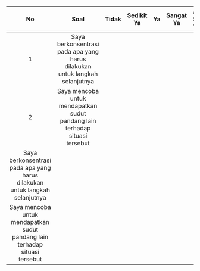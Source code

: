 **No** |**Soal**| **Tidak** | **Sedikit Ya** | **Ya** | **Sangat Ya** | **Amat Sangat Ya** |
:-----:|:-----:|:-----:|:-----:|:-----:|:-----:|:----|
|1| Saya berkonsentrasi pada apa yang harus dilakukan untuk langkah selanjutnya |||||
|2|Saya mencoba untuk mendapatkan sudut pandang lain terhadap situasi tersebut |||||
Saya berkonsentrasi pada apa yang harus dilakukan untuk langkah selanjutnya |||||
Saya mencoba untuk mendapatkan sudut pandang lain terhadap situasi tersebut |||||
